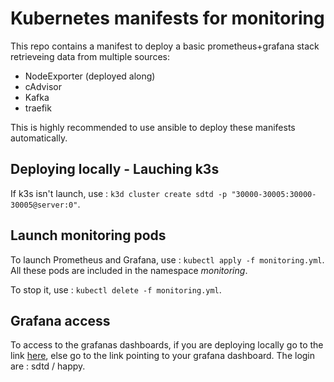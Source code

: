 # Kubernetes manifests for monitoring

This repo contains a manifest to deploy a basic prometheus+grafana stack retrieveing data from multiple sources:
- NodeExporter (deployed along)
- cAdvisor
- Kafka
- traefik

This is highly recommended to use ansible to deploy these manifests automatically.

## Deploying locally - Lauching k3s

If k3s isn't launch, use : `k3d cluster create sdtd -p "30000-30005:30000-30005@server:0"`.

## Launch monitoring pods

To launch Prometheus and Grafana, use : `kubectl apply -f monitoring.yml`. All these pods are included in the namespace *monitoring*.

To stop it, use : `kubectl delete -f monitoring.yml`.

## Grafana access

To access to the grafanas dashboards, if you are deploying locally go to the link [here](http://localhost:30001/), else go to the link pointing to your grafana dashboard. The login are : sdtd / happy.